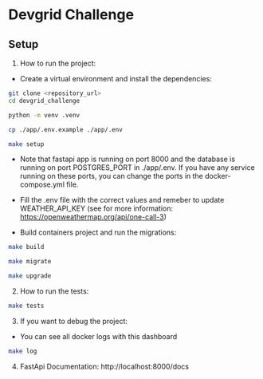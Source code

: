 # Devgrid Challenge

## Setup

1. How to run the project:

 - Create a virtual environment and install the dependencies:
```bash
git clone <repository_url>
cd devgrid_challenge

python -m venv .venv

cp ./app/.env.example ./app/.env

make setup

````
 - Note that fastapi app is running on port 8000 and the database is running on port POSTGRES_PORT in ./app/.env. If you have any service running on these ports, you can change the ports in the docker-compose.yml file.

 - Fill the .env file with the correct values and remeber to update WEATHER_API_KEY (see for more information: https://openweathermap.org/api/one-call-3)

- Build containers project and run the migrations:

```bash
make build

make migrate

make upgrade

````

2. How to run the tests:
```bash
make tests
```

3. If you want to debug the project: 

- You can see all docker logs with this dashboard
   
```bash
make log
```

4. FastApi Documentation:
http://localhost:8000/docs

